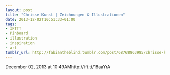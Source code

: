 ```yaml
---
layout: post
title: "Chrisse Kunst | Zeichnungen & Illustrationen"
date: 2013-12-02T10:51:33+01:00
tags:
- IFTTT
- Pinboard
- illustration
- inspiration
- art
tumblr_url: http://fabiantheblind.tumblr.com/post/68768863985/chrisse-kunst-zeichnungen-illustrationen
---
```

December 02, 2013 at 10:49AMhttp://ift.tt/18aaYrA
